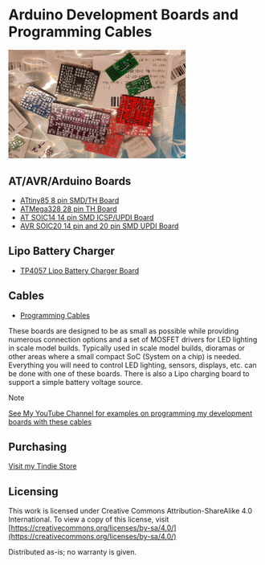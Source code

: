 # Arduino Development Boards and Programming Cables


<img src="dev_brds_img.jpg" width="70%">


## AT/AVR/Arduino Boards

- [ATtiny85 8 pin SMD/TH Board](ATtiny85/)
- [ATMega328 28 pin TH Board](ATMega328/)
- [AT SOIC14 14 pin SMD ICSP/UPDI Board](AT_SOIC14/)
- [AVR SOIC20 14 pin and 20 pin SMD UPDI Board](AVR_SOIC20/)

## Lipo Battery Charger
- [TP4057 Lipo Battery Charger Board](TP4057_Lipo_Charger/)

## Cables
- [Programming Cables](Cables/)


These boards are designed to be as small as possible while providing numerous connection options and a set of MOSFET drivers for LED lighting in scale model builds. Typically used in scale model builds, dioramas or other areas where a small compact SoC (System on a chip) is needed.
Everything you will need to control LED lighting, sensors, displays, etc. can be done with one of these boards. There is also a Lipo charging board to support a simple battery voltage source.

> [!NOTE]
> [See My YouTube Channel for examples on programming my development boards with these cables](https://www.youtube.com/@Johnny_Electronic)


## Purchasing
[Visit my Tindie Store](https://www.tindie.com/stores/johnnyelectronic/)



## Licensing

This work is licensed under Creative Commons Attribution-ShareAlike 4.0 International. 
To view a copy of this license, visit [https://creativecommons.org/licenses/by-sa/4.0/](https://creativecommons.org/licenses/by-sa/4.0/)

Distributed as-is; no warranty is given.


